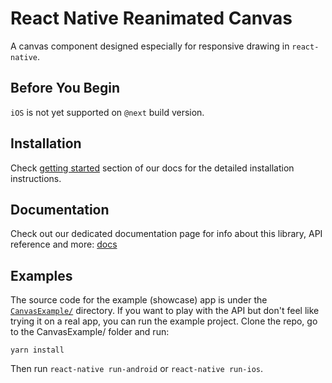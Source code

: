 # React Native Reanimated Canvas

A canvas component designed especially for responsive drawing in `react-native`.

## Before You Begin
`iOS` is not yet supported on `@next` build version.


## Installation

Check [getting started](https://shaman123.github.io/react-native-reanimated-canvas/getting-started.html) section of our docs for the detailed installation instructions.

## Documentation

Check out our dedicated documentation page for info about this library, API reference and more: [docs](https://shaman123.github.io/react-native-reanimated-canvas/)

## Examples

The source code for the example (showcase) app is under the [`CanvasExample/`](./CanvasExample) directory.
If you want to play with the API but don't feel like trying it on a real app, you can run the example project. Clone the repo, go to the CanvasExample/ folder and run:
```
yarn install
```

Then run `react-native run-android` or `react-native run-ios`.
